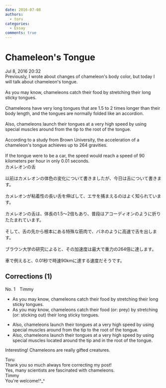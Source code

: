 ```yaml
---
date: 2016-07-08
authors:
  - toru
categories:
  - Essay
comments: true
---
```


# Chameleon's Tongue
<div class="date">Jul 8, 2016 20:32</div>
<div id="post"><div id="body_show_ori">
Previously, I wrote about changes of chameleon's body color, but today I will talk about chameleon's tongue.<br/><br/>As you may know, chameleons catch their food by stretching their long sticky tongues.<br/><br/>Chameleons have very long tongues that are 1.5 to 2 times longer than their body length, and the tongues are normally folded like an accordion.<br/><br/>Also, chameleons launch their tongues at a very high speed by using special muscles around from the tip to the root of the tongue.<br/><br/>According to a study from Brown University, the acceleration of a chameleon's tongue achieves up to 264 gravities.<br/><br/>If the tongue were to be a car, the speed would reach a speed of 90 kilometers per hour in only 0.01 seconds.
</div></div>

<!-- more -->

<div id="post_ja"><div id="body_show_mo">
カメレオンの舌<br/><br/>以前はカメレオンの体色の変化について書きましたが、今日は舌について書きます。<br/><br/>カメレオンが粘着性の長い舌を伸ばして、エサを捕まえるのはよく知られています。<br/><br/>カメレオンの舌は、体長の1.5～2倍もあり、普段はアコーディオンのように折りたたまれています。<br/><br/>そして、舌の先から根本にある特殊な筋肉で、バネのように高速で舌を出します。<br/><br/>ブラウン大学の研究によると、その加速度は最大で重力の264倍に達します。<br/><br/>車で例えると、0.01秒で時速90kmに達する速度だそうです。
</div></div>

## Corrections (1)
<div id="block"><div class="first_name"> No. 1　<span class="just_name">Timmy</span></div><div id="block2">
<ul class="correction_field">
<li class="incorrect">As you may know, chameleons catch their food by stretching their long sticky tongues.</li>
<li class="corrected correct">
As you may know, chameleons catch their food (or: <span class="f_blue">prey</span>) by stretching (or: <span class="f_blue">sticking out</span>) their long sticky tongues.
</li>
</ul>
<ul class="correction_field">
<li class="incorrect">Also, chameleons launch their tongues at a very high speed by using special muscles around from the tip to the root of the tongue.</li>
<li class="corrected correct">
Also, chameleons launch their tongues at a very high speed by using special muscles <span class="f_blue">located</span> around the tip <span class="f_blue">and in</span> the root of the tongue.
</li>
</ul>
<p class="comment_small">
 Interesting! Chameleons are really gifted creatures.
</p>

</div><div class="name"><span class="just_name">Toru</span><br>
Thank you so much always fore correcting my post!<br/>Yes, many scientists are fascinated with chameleons.
</div>
<div class="name"><span class="just_name">Timmy</span><br>
You're welcome!^_^
</div>
</div>
